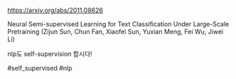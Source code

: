 https://arxiv.org/abs/2011.08626

Neural Semi-supervised Learning for Text Classification Under
  Large-Scale Pretraining (Zijun Sun, Chun Fan, Xiaofei Sun, Yuxian Meng, Fei Wu, Jiwei Li)

nlp도 self-supervision 합시다!

#self_supervised #nlp 